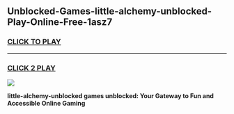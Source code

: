 
## Unblocked-Games-little-alchemy-unblocked-Play-Online-Free-1asz7
<h3>
<a href="https://premium76.site?title=little-alchemy-unblocked&ref=26A">CLICK TO PLAY</a></h3>
<hr>

<h3>
<a href="https://premium76.site?title=little-alchemy-unblocked&ref=26A">CLICK 2 PLAY</a>
  
</h3>

<a href="https://premium76.site?title=little-alchemy-unblocked&ref=26A"><img src="https://clearcache.store/games.png"></a>


**little-alchemy-unblocked games unblocked: Your Gateway to Fun and Accessible Online Gaming**
